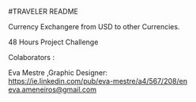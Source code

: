 #TRAVELER README

Currency Exchangere from USD to other Currencies.

48 Hours Project Challenge


Colaborators :

Eva Mestre ,Graphic Designer: 	
    https://ie.linkedin.com/pub/eva-mestre/a4/567/208/en
    eva.ameneiros@gmail.com
    
